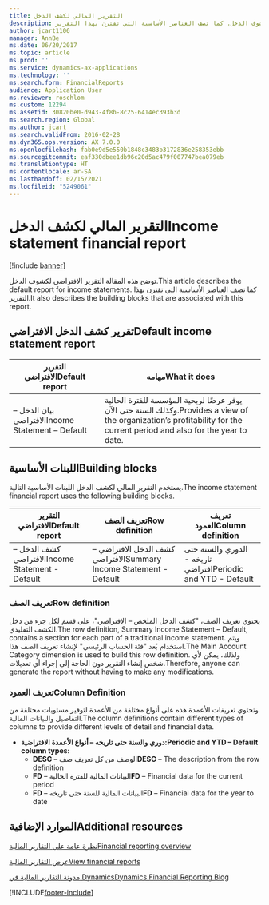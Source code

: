 ```yaml
---
title: التقرير المالي لكشف الدخل
description: توضح هذه المقالة التقرير الافتراضي لكشوف الدخل. كما تصف العناصر الأساسية التي تقترن بهذا التقرير.
author: jcart1106
manager: AnnBe
ms.date: 06/20/2017
ms.topic: article
ms.prod: ''
ms.service: dynamics-ax-applications
ms.technology: ''
ms.search.form: FinancialReports
audience: Application User
ms.reviewer: roschlom
ms.custom: 12294
ms.assetid: 30820be0-d943-4f8b-8c25-6414ec393b3d
ms.search.region: Global
ms.author: jcart
ms.search.validFrom: 2016-02-28
ms.dyn365.ops.version: AX 7.0.0
ms.openlocfilehash: fab0e9d5e550b1848c3483b3172836e258353ebb
ms.sourcegitcommit: eaf330dbee1db96c20d5ac479f007747bea079eb
ms.translationtype: HT
ms.contentlocale: ar-SA
ms.lasthandoff: 02/15/2021
ms.locfileid: "5249061"
---
```

# <a name="income-statement-financial-report"></a><span data-ttu-id="5d4ca-104">التقرير المالي لكشف الدخل</span><span class="sxs-lookup"><span data-stu-id="5d4ca-104">Income statement financial report</span></span>

[!include [banner](../includes/banner.md)]

<span data-ttu-id="5d4ca-105">توضح هذه المقالة التقرير الافتراضي لكشوف الدخل.</span><span class="sxs-lookup"><span data-stu-id="5d4ca-105">This article describes the default report for income statements.</span></span> <span data-ttu-id="5d4ca-106">كما تصف العناصر الأساسية التي تقترن بهذا التقرير.</span><span class="sxs-lookup"><span data-stu-id="5d4ca-106">It also describes the building blocks that are associated with this report.</span></span> 

<a name="default-income-statement-report"></a><span data-ttu-id="5d4ca-107">تقرير كشف الدخل الافتراضي</span><span class="sxs-lookup"><span data-stu-id="5d4ca-107">Default income statement report</span></span>
-------------------------------

| <span data-ttu-id="5d4ca-108">التقرير الافتراضي</span><span class="sxs-lookup"><span data-stu-id="5d4ca-108">Default report</span></span>             | <span data-ttu-id="5d4ca-109">مهامه</span><span class="sxs-lookup"><span data-stu-id="5d4ca-109">What it does</span></span>                                                                                              |
|----------------------------|-----------------------------------------------------------------------------------------------------------|
| <span data-ttu-id="5d4ca-110">بيان الدخل – الافتراضي</span><span class="sxs-lookup"><span data-stu-id="5d4ca-110">Income Statement – Default</span></span> | <span data-ttu-id="5d4ca-111">يوفر عرضًا لربحية المؤسسة للفترة الحالية وكذلك السنة حتى الآن.</span><span class="sxs-lookup"><span data-stu-id="5d4ca-111">Provides a view of the organization’s profitability for the current period and also for the year to date.</span></span> |

## <a name="building-blocks"></a><span data-ttu-id="5d4ca-112">اللبنات الأساسية</span><span class="sxs-lookup"><span data-stu-id="5d4ca-112">Building blocks</span></span>
<span data-ttu-id="5d4ca-113">يستخدم التقرير المالي لكشف الدخل اللبنات الأساسية التالية.</span><span class="sxs-lookup"><span data-stu-id="5d4ca-113">The income statement financial report uses the following building blocks.</span></span>

| <span data-ttu-id="5d4ca-114">التقرير الافتراضي</span><span class="sxs-lookup"><span data-stu-id="5d4ca-114">Default report</span></span>             | <span data-ttu-id="5d4ca-115">تعريف الصف</span><span class="sxs-lookup"><span data-stu-id="5d4ca-115">Row definition</span></span>                     | <span data-ttu-id="5d4ca-116">تعريف العمود</span><span class="sxs-lookup"><span data-stu-id="5d4ca-116">Column definition</span></span>          |
|----------------------------|------------------------------------|----------------------------|
| <span data-ttu-id="5d4ca-117">كشف الدخل – الافتراضي</span><span class="sxs-lookup"><span data-stu-id="5d4ca-117">Income Statement - Default</span></span> | <span data-ttu-id="5d4ca-118">كشف الدخل الافتراضي – الافتراضي</span><span class="sxs-lookup"><span data-stu-id="5d4ca-118">Summary Income Statement - Default</span></span> | <span data-ttu-id="5d4ca-119">الدوري والسنة حتى تاريخه - افتراضي</span><span class="sxs-lookup"><span data-stu-id="5d4ca-119">Periodic and YTD - Default</span></span> |

### <a name="row-definition"></a><span data-ttu-id="5d4ca-120">تعريف الصف</span><span class="sxs-lookup"><span data-stu-id="5d4ca-120">Row definition</span></span>

<span data-ttu-id="5d4ca-121">يحتوي تعريف الصف، "كشف الدخل الملخص – الافتراضي"، على قسم لكل جزء من دخل الكشف التقليدي.</span><span class="sxs-lookup"><span data-stu-id="5d4ca-121">The row definition, Summary Income Statement – Default, contains a section for each part of a traditional income statement.</span></span> <span data-ttu-id="5d4ca-122">ويتم استخدام بُعد "فئة الحساب الرئيسي" لإنشاء تعريف الصف هذا.</span><span class="sxs-lookup"><span data-stu-id="5d4ca-122">The Main Account Category dimension is used to build this row definition.</span></span> <span data-ttu-id="5d4ca-123">ولذلك، يمكن لأي شخص إنشاء التقرير دون الحاجة إلى إجراء أي تعديلات.</span><span class="sxs-lookup"><span data-stu-id="5d4ca-123">Therefore, anyone can generate the report without having to make any modifications.</span></span>

### <a name="column-definition"></a><span data-ttu-id="5d4ca-124">تعريف العمود</span><span class="sxs-lookup"><span data-stu-id="5d4ca-124">Column Definition</span></span>

<span data-ttu-id="5d4ca-125">وتحتوي تعريفات الأعمدة هذه على أنواع مختلفة من الأعمدة لتوفير مستويات مختلفة من التفاصيل والبيانات المالية.</span><span class="sxs-lookup"><span data-stu-id="5d4ca-125">The column definitions contain different types of columns to provide different levels of detail and financial data.</span></span>

-   <span data-ttu-id="5d4ca-126">**دوري والسنة حتى تاريخه – أنواع الأعمدة الافتراضية:**</span><span class="sxs-lookup"><span data-stu-id="5d4ca-126">**Periodic and YTD – Default column types:**</span></span>
    -   <span data-ttu-id="5d4ca-127">**DESC** – الوصف من كل تعريف صف</span><span class="sxs-lookup"><span data-stu-id="5d4ca-127">**DESC** – The description from the row definition</span></span>
    -   <span data-ttu-id="5d4ca-128">**FD** – البيانات المالية للفترة الحالية</span><span class="sxs-lookup"><span data-stu-id="5d4ca-128">**FD** – Financial data for the current period</span></span>
    -   <span data-ttu-id="5d4ca-129">**FD** – البيانات المالية للسنة حتى تاريخه</span><span class="sxs-lookup"><span data-stu-id="5d4ca-129">**FD** – Financial data for the year to date</span></span>



<a name="additional-resources"></a><span data-ttu-id="5d4ca-130">الموارد الإضافية</span><span class="sxs-lookup"><span data-stu-id="5d4ca-130">Additional resources</span></span>
--------

[<span data-ttu-id="5d4ca-131">نظرة عامة على التقارير المالية</span><span class="sxs-lookup"><span data-stu-id="5d4ca-131">Financial reporting overview</span></span>](financial-reporting-getting-started.md)

[<span data-ttu-id="5d4ca-132">عرض التقارير المالية</span><span class="sxs-lookup"><span data-stu-id="5d4ca-132">View financial reports</span></span>](view-financial-reports.md)

[<span data-ttu-id="5d4ca-133">مدونة التقارير المالية في Dynamics</span><span class="sxs-lookup"><span data-stu-id="5d4ca-133">Dynamics Financial Reporting Blog</span></span>](https://community.dynamics.com/365/financeandoperations/b/dynamics-365-finance-blog)





[!INCLUDE[footer-include](../../includes/footer-banner.md)]